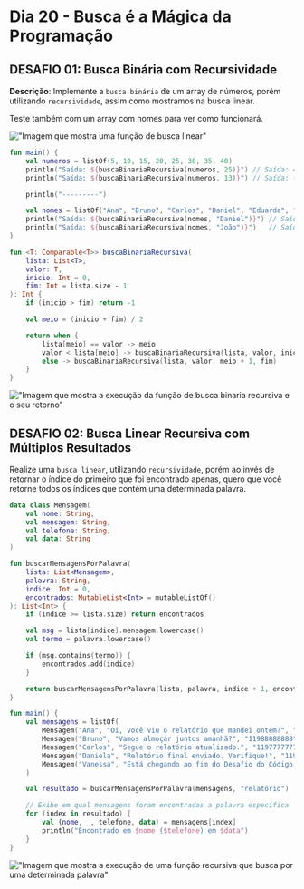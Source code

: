 # Dia 20 - Busca é a Mágica da Programação

## DESAFIO 01: Busca Binária com Recursividade

**Descrição**: Implemente a `busca binária` de um array de números, porém utilizando `recursividade`, assim como mostramos na busca linear.

Teste também com um array com nomes para ver como funcionará.

!["Imagem que mostra uma função de busca linear"](../img/busca-linear.jpg)

```kt
fun main() {
    val numeros = listOf(5, 10, 15, 20, 25, 30, 35, 40)
    println("Saída: ${buscaBinariaRecursiva(numeros, 25)}") // Saída: 4
    println("Saída: ${buscaBinariaRecursiva(numeros, 13)}") // Saída: -1

    println("---------")

    val nomes = listOf("Ana", "Bruno", "Carlos", "Daniel", "Eduarda", "Fernanda", "Gabriel")
    println("Saída: ${buscaBinariaRecursiva(nomes, "Daniel")}") // Saída: 3
    println("Saída: ${buscaBinariaRecursiva(nomes, "João")}")   // Saída: -1
}

fun <T: Comparable<T>> buscaBinariaRecursiva(
    lista: List<T>,
    valor: T,
    inicio: Int = 0,
    fim: Int = lista.size - 1
): Int {
    if (inicio > fim) return -1

    val meio = (inicio + fim) / 2

    return when {
        lista[meio] == valor -> meio
        valor < lista[meio] -> buscaBinariaRecursiva(lista, valor, inicio, meio - 1)
        else -> buscaBinariaRecursiva(lista, valor, meio + 1, fim)
    }
}
```

!["Imagem que mostra a execução da função de busca binaria recursiva e o seu retorno"](../img/busca-recursiva.JPG)

## DESAFIO 02: Busca Linear Recursiva com Múltiplos Resultados

Realize uma `busca linear`, utilizando `recursividade`, porém ao invés de retornar o índice do primeiro que foi encontrado apenas, quero que você retorne todos os índices que contém uma determinada palavra.

```kt
data class Mensagem(
    val nome: String,
    val mensagem: String,
    val telefone: String,
    val data: String
)

fun buscarMensagensPorPalavra(
    lista: List<Mensagem>,
    palavra: String,
    indice: Int = 0,
    encontrados: MutableList<Int> = mutableListOf()
): List<Int> {
    if (indice >= lista.size) return encontrados

    val msg = lista[indice].mensagem.lowercase()
    val termo = palavra.lowercase()

    if (msg.contains(termo)) {
        encontrados.add(indice)
    }

    return buscarMensagensPorPalavra(lista, palavra, indice + 1, encontrados)
}

fun main() {
    val mensagens = listOf(
        Mensagem("Ana", "Oi, você viu o relatório que mandei ontem?", "11999999999", "2025-04-01"),
        Mensagem("Bruno", "Vamos almoçar juntos amanhã?", "11988888888", "2025-04-09"),
        Mensagem("Carlos", "Segue o relatório atualizado.", "11977777777", "2025-04-15"),
        Mensagem("Daniela", "Relatório final enviado. Verifique!", "11966666666", "2025-04-18"),
        Mensagem("Vanessa", "Está chegando ao fim do Desafio do Código Fonte TV", "12977445588", "2025-04-21")
    )

    val resultado = buscarMensagensPorPalavra(mensagens, "relatório")

    // Exibe em qual mensagens foram encontradas a palavra específica
    for (index in resultado) {
        val (nome, _, telefone, data) = mensagens[index]
        println("Encontrado em $nome ($telefone) em $data")
    }
}
```

!["Imagem que mostra a execução de uma função recursiva que busca por uma determinada palavra"](../img/busca-recursiva-por-palavra.JPG)